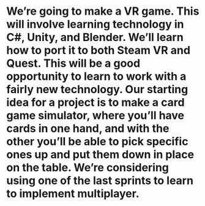 # We’re going to make a VR game. This will involve learning technology in C#, Unity, and Blender. We’ll learn how to port it to both Steam VR and Quest. This will be a good opportunity to learn to work with a fairly new technology. Our starting idea for a project is to make a card game simulator, where you’ll have cards in one hand, and with the other you’ll be able to pick specific ones up and put them down in place on the table. We’re considering using one of the last sprints to learn to implement multiplayer.
